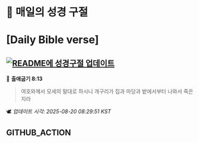 # 🙏 매일의 성경 구절
# [Daily Bible verse]
## [![README에 성경구절 업데이트](https://github.com/DONGSUKA/first_test/actions/workflows/update-readme-bible.yml/badge.svg)](https://github.com/DONGSUKA/first_test/actions/workflows/update-readme-bible.yml)
<!-- START_BIBLE_VERSE -->
📖 **출애굽기 8:13**
> 여호와께서 모세의 말대로 하시니 개구리가 집과 마당과 밭에서부터 나와서 죽은지라

🕊️ _업데이트 시각: 2025-08-20 08:29:51 KST_
  <!-- END_BIBLE_VERSE -->
## GITHUB_ACTION
